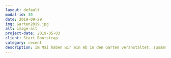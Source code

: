 ```yaml
---
layout: default
modal-id: 30
date: 2019-09-29
img: Garten2019.jpg
alt: image-alt
project-date: 2019-05-03
client: Start Bootstrap
category: recent
description: Im Mai haben wir ein Ab in den Garten veranstaltet, zusammen gejätet, umgegraben und anschließend gegrillt.
---
```

